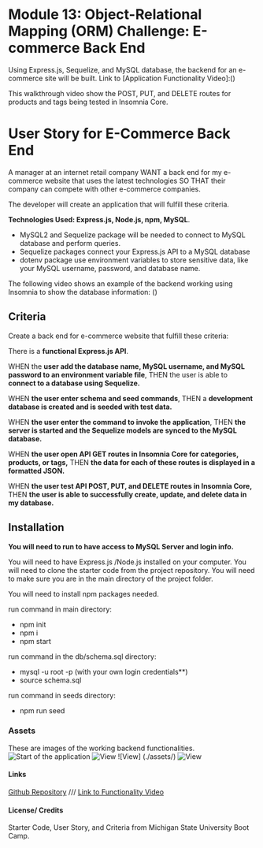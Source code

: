 # Module 13: Object-Relational Mapping (ORM) Challenge: E-commerce Back End

Using Express.js, Sequelize, and MySQL database, the backend for an e-commerce site will be built.
Link to [Application Functionality Video]:()

This walkthrough video show the POST, PUT, and DELETE routes for products and tags being tested in Insomnia Core.

# User Story for E-Commerce Back End

A manager at an internet retail company WANT a back end for my e-commerce website that uses the latest technologies
SO THAT their company can compete with other e-commerce companies.

The developer will create an application that will fulfill these criteria.

**Technologies Used: Express.js, Node.js, npm, MySQL**.
- MySQL2 and Sequelize package will be needed to connect to MySQL database and perform queries.
- Sequelize packages connect your Express.js API to a MySQL database
- dotenv package use environment variables to store sensitive data, like your MySQL username, password, and database name.

The following video shows an example of the backend working using Insomnia to show the database information: ()

## Criteria

Create a back end for e-commerce website that fulfill these criteria: 

There is a **functional Express.js API**.

WHEN the **user add the database name, MySQL username, and MySQL password to an environment variable file**,
THEN  the user is able to **connect to a database using Sequelize.**

WHEN **the user enter schema and seed commands**,
THEN a **development database is created and is seeded with test data.**

WHEN  **the user enter the command to invoke the application**,
THEN  **the server is started and the Sequelize models are synced to the MySQL database.**

WHEN **the user open API GET routes in Insomnia Core for categories, products, or tags,**
THEN **the data for each of these routes is displayed in a formatted JSON.**

WHEN **the user test API POST, PUT, and DELETE routes in Insomnia Core,**
THEN **the user is able to successfully create, update, and delete data in my database.**

## Installation
**You will need to run to have access to MySQL Server and login info.**

You will need to have Express.js /Node.js installed on your computer.
You will need to clone the starter code from the project repository.
You will need to make sure you are in the main directory of the project folder.

You will need to install npm packages needed.

run command in main directory:

- npm init
- npm i
- npm start

run command in the db/schema.sql directory:

- mysql -u root -p (with your own login credentials**)
- source schema.sql

run command in seeds directory:
- npm run seed 

### Assets
These are images of the working backend functionalities.
![Start of the application](./assets/)
![View](./assets/)
![View] (./assets/)
![View](./assets/)


#### Links
[Github Repository](https://github.com/pppreap/challenge13_ecommerce) 
///
[Link to  Functionality Video]()

#### License/ Credits
Starter Code, User Story, and Criteria from Michigan State University Boot Camp.